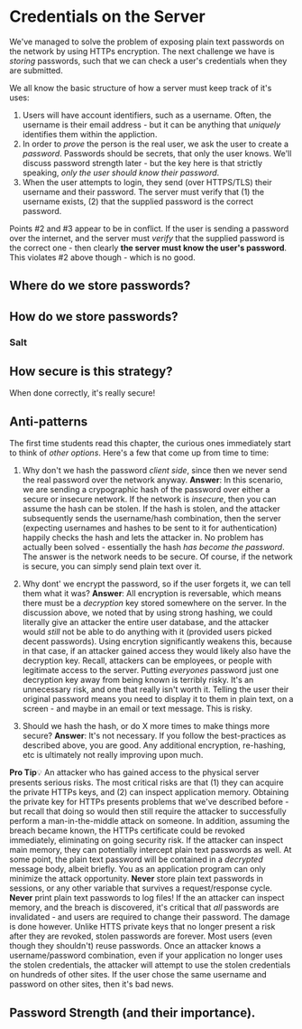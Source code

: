 # Credentials on the Server
We've managed to solve the problem of exposing plain text passwords on the network by using HTTPs encryption.  The next challenge we have is *storing* passwords, such that we can check a user's credentials when they are submitted.

We all know the basic structure of how a server must keep track of it's uses:

1. Users will have account identifiers, such as a username.  Often, the username is their email address - but it can be anything that *uniquely* identifies them within the appliction.
2. In order to *prove* the person is the real user, we ask the user to create a *password*.  Passwords should be secrets, that only the user knows.  We'll discuss password strength later - but the key here is that strictly speaking, *only the user should know their password*.
3. When the user attempts to login, they send (over HTTPS/TLS) their username and their password.  The server must verify that (1) the username exists, (2) that the supplied password is the correct password.

Points #2 and #3 appear to be in conflict.  If the user is sending a password over the internet, and the server must *verify* that the supplied password is the correct one - then clearly **the server must know the user's password**.  This violates #2 above though - which is no good.

## Where do we store passwords?

## How do we store passwords?

### Salt

## How secure is this strategy?
When done correctly, it's really secure!

## Anti-patterns
The first time students read this chapter, the curious ones immediately start to think of *other options*.  Here's a few that come up from time to time:

1. Why don't we hash the password *client side*, since then we never send the real password over the network anyway.  **Answer**:  In this scenario, we are sending a crypographic hash of the password over either a secure or insecure network.  If the network is *insecure*, then you can assume the hash can be stolen.  If the hash is stolen, and the attacker subsequently sends the username/hash combination, then the server (expecting usernames and hashes to be sent to it for authentication) happily checks the hash and lets the attacker in.  No problem has actually been solved - essentially the hash *has become the password*.  The answer is the network needs to be secure.  Of course, if the network is secure, you can simply send plain text over it.  

2. Why dont' we encrypt the password, so if the user forgets it, we can tell them what it was?  **Answer**:  All encryption is reversable, which means there must be a *decryption* key stored somewhere on the server.  In the discussion above, we noted that by using strong hashing, we could literally give an attacker the entire user database, and the attacker would *still* not be able to do anything with it (provided users picked decent passwords).  Using encrytion significantly weakens this, because in that case, if an attacker gained access they would likely also have the decryption key.  Recall, attackers can be employees, or people with legitimate access to the server.  Putting *everyones* password just one decryption key away from being known is terribly risky.  It's an unnecessary risk, and one that really isn't worth it.   Telling the user their original password means you need to display it to them in plain text, on a screen - and maybe in an email or text message.  This is risky.

3.  Should we hash the hash, or do X more times to make things more secure?  **Answer**:  It's not necessary.  If you follow the best-practices as described above, you are good.  Any additional encryption, re-hashing, etc is ultimately not really improving upon much.  

**Pro Tip**&#128161; An attacker who has gained access to the physical server presents serious risks.  The most critical risks are that (1) they can acquire the private HTTPs keys, and (2) can inspect application memory.  Obtaining the private key for HTTPs presents problems that we've described before - but recall that doing so would then still require the attacker to successfully perform a man-in-the-middle attack on someone.  In addition, assuming the breach became known, the HTTPs certificate could be revoked immediately, eliminating on going security risk.  If the attacker can inspect main memory, they can potentially intercept plain text passwords as well.  At some point, the plain text password will be contained in a *decrypted* message body, albeit briefly.  You as an application program can only minimize the attack opportunity.  **Never** store plain text passwords in sessions, or any other variable that survives a request/response cycle.  **Never** print plain text passwords to log files!  If the an attacker can inspect memory, and the breach is discovered, it's critical that *all* passwords are invalidated - and users are required to change their password.  The damage is done however.  Unlike HTTS private keys that no longer present a risk after they are revoked, stolen passwords are forever.  Most users (even though they shouldn't) reuse passwords.  Once an attacker knows a username/password combination, even if your application no longer uses the stolen credentials, the attacker will attempt to use the stolen credentials on hundreds of other sites.  If the user chose the same username and password on other sites, then it's bad news.

## Password Strength (and their importance).